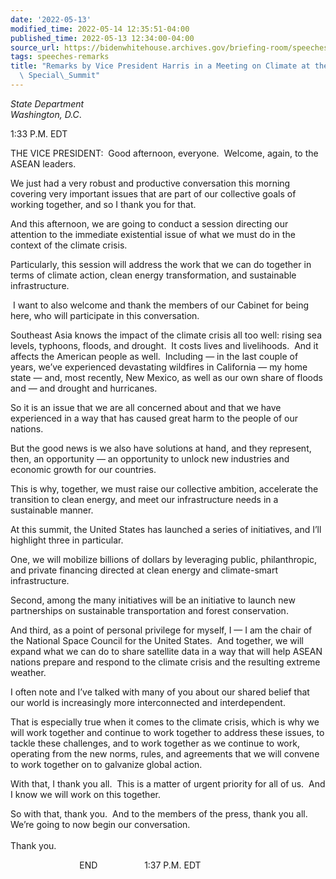 ```yaml
---
date: '2022-05-13'
modified_time: 2022-05-14 12:35:51-04:00
published_time: 2022-05-13 12:34:00-04:00
source_url: https://bidenwhitehouse.archives.gov/briefing-room/speeches-remarks/2022/05/13/remarks-by-vice-president-harris-in-a-meeting-on-climate-at-the-u-s-asean-special-summit/
tags: speeches-remarks
title: "Remarks by Vice President Harris in a Meeting on Climate at the U.S.-ASEAN\
  \ Special\_Summit"
---
```

 
*State Department  
*Washington, D.C**.

1:33 P.M. EDT  
  
THE VICE PRESIDENT:  Good afternoon, everyone.  Welcome, again, to the
ASEAN leaders.   
  
We just had a very robust and productive conversation this morning
covering very important issues that are part of our collective goals of
working together, and so I thank you for that.   
  
And this afternoon, we are going to conduct a session directing our
attention to the immediate existential issue of what we must do in the
context of the climate crisis.   
  
Particularly, this session will address the work that we can do together
in terms of climate action, clean energy transformation, and sustainable
infrastructure.   
  
 I want to also welcome and thank the members of our Cabinet for being
here, who will participate in this conversation.   
  
Southeast Asia knows the impact of the climate crisis all too well:
rising sea levels, typhoons, floods, and drought.  It costs lives and
livelihoods.  And it affects the American people as well.  Including —
in the last couple of years, we’ve experienced devastating wildfires in
California — my home state — and, most recently, New Mexico, as well as
our own share of floods and — and drought and hurricanes.  
  
So it is an issue that we are all concerned about and that we have
experienced in a way that has caused great harm to the people of our
nations.   
  
But the good news is we also have solutions at hand, and they represent,
then, an opportunity — an opportunity to unlock new industries and
economic growth for our countries.  
  
This is why, together, we must raise our collective ambition, accelerate
the transition to clean energy, and meet our infrastructure needs in a
sustainable manner.   
  
At this summit, the United States has launched a series of initiatives,
and I’ll highlight three in particular.  
  
One, we will mobilize billions of dollars by leveraging public,
philanthropic, and private financing directed at clean energy and
climate-smart infrastructure.  
  
Second, among the many initiatives will be an initiative to launch new
partnerships on sustainable transportation and forest conservation.  
  
And third, as a point of personal privilege for myself, I — I am the
chair of the National Space Council for the United States.  And
together, we will expand what we can do to share satellite data in a way
that will help ASEAN nations prepare and respond to the climate crisis
and the resulting extreme weather.   
  
I often note and I’ve talked with many of you about our shared belief
that our world is increasingly more interconnected and
interdependent.   
  
That is especially true when it comes to the climate crisis, which is
why we will work together and continue to work together to address these
issues, to tackle these challenges, and to work together as we continue
to work, operating from the new norms, rules, and agreements that we
will convene to work together on to galvanize global action.   
  
With that, I thank you all.  This is a matter of urgent priority for all
of us.  And I know we will work on this together.   
  
So with that, thank you.  And to the members of the press, thank you
all.  We’re going to now begin our conversation.  
   
Thank you.  
  
                            END                   1:37 P.M. EDT 
